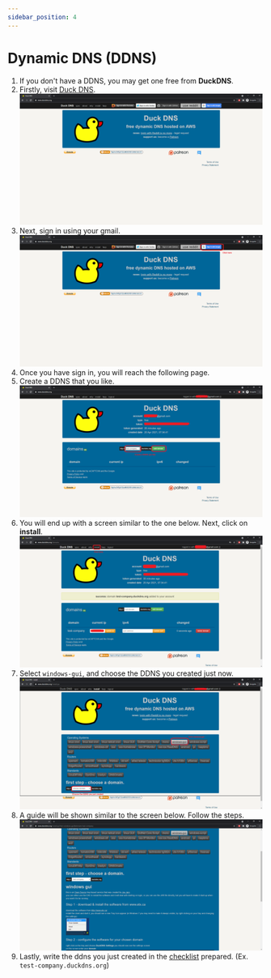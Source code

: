 ```yaml
---
sidebar_position: 4
---
```


# Dynamic DNS (DDNS)

1. If you don't have a DDNS, you may get one free from **DuckDNS**.
2. Firstly, visit [Duck DNS](https://www.duckdns.org/).
    ![DuckDNS 1](../../../static/img/private-cloud/duck-1.png)
3. Next, sign in using your gmail.
    ![DuckDNS 2](../../../static/img/private-cloud/duck-2.png)
4. Once you have sign in, you will reach the following page.
5. Create a DDNS that you like.
    ![DuckDNS 3](../../../static/img/private-cloud/duck-3.png)
6. You will end up with a screen similar to the one below. Next, click on **install**.
    ![DuckDNS 4](../../../static/img/private-cloud/duck-4.png)
7. Select `windows-gui`, and choose the DDNS you created just now.
    ![DuckDNS 5](../../../static/img/private-cloud/duck-5.png)
8. A guide will be shown similar to the screen below. Follow the steps.
    ![DuckDNS 6](../../../static/img/private-cloud/duck-6.png)
9. Lastly, write the ddns you just created in the [checklist](https://docs.google.com/spreadsheets/d/1iqCgQMDHGcTYtt0HSgAsEAPTED1eltnQj8ywJdwYYx0/edit?usp=sharing) prepared. (Ex. `test-company.duckdns.org`)